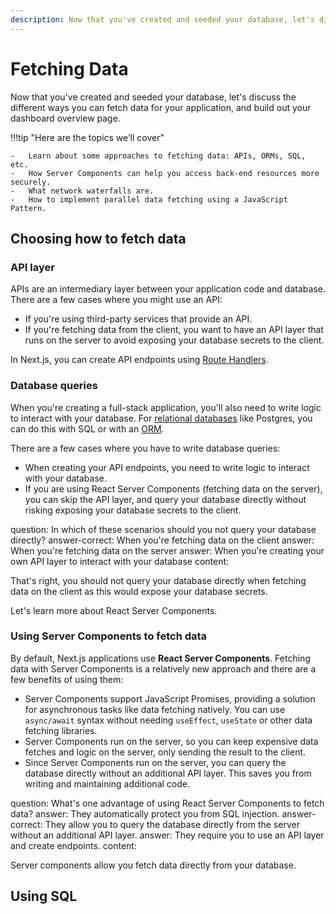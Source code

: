 ```yaml
---
description: Now that you've created and seeded your database, let's discuss the different ways you can fetch data for your application, and build out your dashboard overview page.
---
```


# Fetching Data

Now that you've created and seeded your database, let's discuss the different ways you can fetch data for your application, and build out your dashboard overview page.

!!!tip "Here are the topics we’ll cover"

    -   Learn about some approaches to fetching data: APIs, ORMs, SQL, etc.
    -   How Server Components can help you access back-end resources more securely.
    -   What network waterfalls are.
    -   How to implement parallel data fetching using a JavaScript Pattern.

## Choosing how to fetch data

### API layer

APIs are an intermediary layer between your application code and database. There are a few cases where you might use an API:

-   If you're using third-party services that provide an API.
-   If you're fetching data from the client, you want to have an API layer that runs on the server to avoid exposing your database secrets to the client.

In Next.js, you can create API endpoints using [Route Handlers](https://nextjs.org/docs/app/building-your-application/routing/route-handlers).

### Database queries

When you're creating a full-stack application, you'll also need to write logic to interact with your database. For [relational databases](https://aws.amazon.com/relational-database/) like Postgres, you can do this with SQL or with an [ORM](https://vercel.com/docs/storage/vercel-postgres/using-an-orm).

There are a few cases where you have to write database queries:

-   When creating your API endpoints, you need to write logic to interact with your database.
-   If you are using React Server Components (fetching data on the server), you can skip the API layer, and query your database directly without risking exposing your database secrets to the client.

<?quiz?>

question: In which of these scenarios should you not query your database directly?
answer-correct: When you're fetching data on the client
answer: When you're fetching data on the server
answer: When you're creating your own API layer to interact with your database
content:

<p>That's right, you should not query your database directly when fetching data on the client as this would expose your database secrets.</p>
<?/quiz?>

Let's learn more about React Server Components.

### Using Server Components to fetch data

By default, Next.js applications use **React Server Components**. Fetching data with Server Components is a relatively new approach and there are a few benefits of using them:

-   Server Components support JavaScript Promises, providing a solution for asynchronous tasks like data fetching natively. You can use `async/await` syntax without needing `useEffect`, `useState` or other data fetching libraries.
-   Server Components run on the server, so you can keep expensive data fetches and logic on the server, only sending the result to the client.
-   Since Server Components run on the server, you can query the database directly without an additional API layer. This saves you from writing and maintaining additional code.

<?quiz?>

question: What's one advantage of using React Server Components to fetch data?
answer: They automatically protect you from SQL injection.
answer-correct: They allow you to query the database directly from the server without an additional API layer.
answer: They require you to use an API layer and create endpoints.
content:

<p>Server components allow you fetch data directly from your database.</p>
<?/quiz?>

## Using SQL
